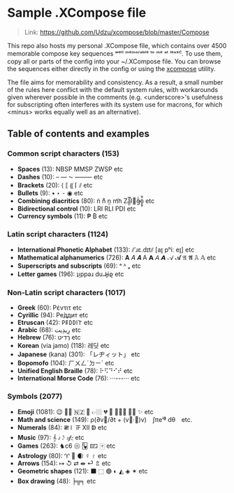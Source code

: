 
# Sample .XCompose file

> Link: https://github.com/Udzu/xcompose/blob/master/Compose

This repo also hosts my personal .XCompose file, which contains over 4500 memorable compose key sequences ʷᵉˡˡ ᵐᵉᵐᵒʳᵃᵇˡᵉ ᵗᵒ ᵐᵉ ᵃᵗ ˡᵉᵃˢᵗꜝ. To use them, copy all or parts of the config into your ~/.XCompose file. You can browse the sequences either directly in the config or using the [xcompose](https://github.com/Udzu/xcompose/) utility.

The file aims for memorability and consistency. As a result, a small number of the rules here conflict with the default system rules, with workarounds given wherever possible in the comments (e.g. \<underscore>'s usefulness for subscripting often interferes with its system use for macrons, for which \<minus> works equally well as an alternative).

## Table of contents and examples

### Common script characters (153)
* **Spaces** (13): NBSP MMSP ZWSP etc
* **Dashes** (10): – — ⁓ ⸻ etc
* **Brackets** (20): ⟨ ⟦ ⸨ ⌈ ⫽ etc
* **Bullets** (9): • ‣ ⁃ ◉ etc
* **Combining diacritics** (80): ń n̊ n̫ m͡n Zǎ̺̣͆̚l⃪ğ̶̍ö̱̰̥̂̃ etc
* **Bidirectional control** (10): LRI RLI PDI etc
* **Currency symbols** (11): ₱ ₿ etc

### Latin script characters (1124)
* **International Phonetic Alphabet** (133): ⫽ˈɹɛ.dɪt⫽ [aɪ̯ pʰiː eɪ̯] etc
* **Mathematical alphanumerics** (726): 𝐀 𝐴 𝑨 A 𝗔 𝘈 𝘼 𝒜 𝓐 𝔄 𝕬 𝙰 𝔸 etc
* **Superscripts and subscripts** (69): ᵃ ᴬ ₐ etc
* **Letter games** (196): ʇᴉppǝɹ duᖹɟiϱ etc

### Non-Latin script characters (1017)
* **Greek** (60): Ρέντιτ etc
* **Cyrillic** (94): Ре́ддит etc
* **Etruscan** (42): 𐌓𐌄𐌃𐌃𐌉𐌕 etc
* **Arabic** (68): ⁧رِيدِيت⁩ etc
* **Hebrew** (76): ⁧רֶדִיט⁩ etc
* **Korean** (via jamo) (118): 레딧 etc
* **Japanese** (kana) (301): 「レヂィット」 etc
* **Bopomofo** (104): ㄏㄨㄥˊㄉㄧˊ etc
* **Unified English Braille** (78): ⠗⠫⠙⠊⠞ etc
* **International Morse Code** (76): ···---··· etc

### Symbols (2077)
* **Emoji** (1081): 😉 👌🏾 🇳🇿 🫡 👉🏼 💔 🤣 🤦🏽‍♀️ 🏳️‍⚧️ ✨ etc
* **Math and science** (149): ρ(∂v⃗/∂t + (v⃗·∇)v) ∫πeⁱᶿ dθ etc.
* **Numerals** (84): 𝍸𝍷 𝍵 Ⅻ ↁ etc
* **Music** (97): 𝄞 𝅗𝅨𝅥 𝅃𝅥𝅮 𝆍𝆑𝆎 etc
* **Games** (263): ♞c6 🩡 🂽 🁖 🀄︎ etc
* **Astrology** (80): ♈ 🐉 🌒 ☿ ♇ etc
* **Arrows** (154): ↦ ↺ ⇄ ⇼ ⏎ ⇬ etc
* **Geometric shapes** (121): ⬛ ⬚ 🟣 ◐ ◭ ◈ ✶ etc
* **Box drawing** (48): ╞╦╕ etc
